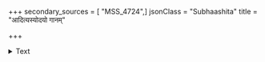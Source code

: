 +++
secondary_sources = [ "MSS_4724",]
jsonClass = "Subhaashita"
title = "आदित्यस्योदयो गानम्"

+++

<details><summary>Text</summary>

आदित्यस्योदयो गानं ताम्बूलं भारतीकथा।  
इष्टा भार्या सुमित्रं च अपूर्वाणि दिने दिने॥
</details>
